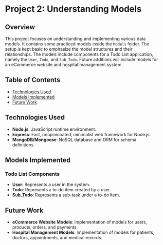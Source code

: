 # Project 2: Understanding Models

## Overview

This project focuses on understanding and implementing various data models. It contains some practiced models inside the `Models` folder. The setup is kept basic to emphasize the model structures and their relationships. The models include components for a Todo List application, namely the `User`, `Todo`, and `Sub_Todo`. Future additions will include models for an eCommerce website and hospital management system.

## Table of Contents

-   [Technologies Used](#technologies-used)
-   [Models Implemented](#models-implemented)
-   [Future Work](#future-work)

## Technologies Used

-   **Node.js**: JavaScript runtime environment.
-   **Express**: Fast, unopinionated, minimalist web framework for Node.js.
-   **MongoDB/Mongoose**: NoSQL database and ORM for schema definitions.

## Models Implemented

### Todo List Components

-   **User**: Represents a user in the system.
-   **Todo**: Represents a to-do item created by a user.
-   **Sub_Todo**: Represents a sub-task under a to-do item.

## Future Work

-   **eCommerce Website Models**: Implementation of models for users, products, orders, and payments.
-   **Hospital Management Models**: Implementation of models for patients, doctors, appointments, and medical records.
